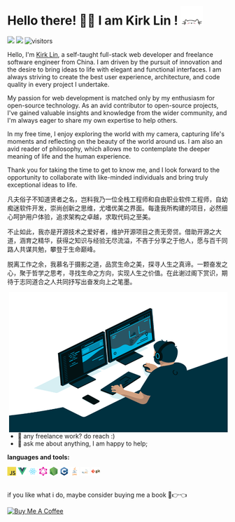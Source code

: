 

# Hello there! 👋🏻 I am Kirk Lin ! <img src="./img/cat.gif" alt="Meaow" width="50" />

[![](https://img.shields.io/badge/-instagram-165DFF?style=flat-square)](https://instagram.com/kirkirlin)
[![](https://img.shields.io/badge/-twitter-0E42D2?style=flat-square)](https://twitter.com/lkirkun)
![visitors](https://visitor-badge.glitch.me/badge?page_id=kirklin.kirklin)
<br />

Hello, I'm [Kirk Lin](https://kirklin.cn/), a self-taught full-stack web developer and freelance software engineer from China. I am driven by the pursuit of innovation and the desire to bring ideas to life with elegant and functional interfaces. I am always striving to create the best user experience, architecture, and code quality in every project I undertake.

My passion for web development is matched only by my enthusiasm for open-source technology. As an avid contributor to open-source projects, I've gained valuable insights and knowledge from the wider community, and I'm always eager to share my own expertise to help others.

In my free time, I enjoy exploring the world with my camera, capturing life's moments and reflecting on the beauty of the world around us. I am also an avid reader of philosophy, which allows me to contemplate the deeper meaning of life and the human experience.

Thank you for taking the time to get to know me, and I look forward to the opportunity to collaborate with like-minded individuals and bring truly exceptional ideas to life.

凡夫俗子不知道贤者之名，岂料我乃一位全栈工程师和自由职业软件工程师，自幼痴迷软件开发，崇尚创新之思维，尤嗜优美之界面。每逢我所构建的项目，必然细心呵护用户体验，追求架构之卓越，求取代码之至美。

不止如此，我亦是开源技术之爱好者，维护开源项目之责无旁贷。借助开源之大道，涵育之精华，获得之知识与经验无尽流溢，不吝于分享之于他人，愿与百千同路人共谋共勉，攀登于生命巅峰。

脱离工作之余，我慕名于摄影之道，品赏生命之美，探寻人生之真谛。一颗奋发之心，聚于哲学之思考，寻找生命之方向，实现人生之价值。在此谢过阁下赏识，期待于志同道合之人共同抒写出奋发向上之笔墨。

<img align="right" alt="GIF" src="https://github.com/kirklin/kirklin/blob/main/img/code.gif?raw=true" width="500" height="320" />

- 💼 any freelance work? do reach :)
- 💬 ask me about anything, I am happy to help;

**languages and tools:**  

<code><img height="20" src="https://raw.githubusercontent.com/github/explore/80688e429a7d4ef2fca1e82350fe8e3517d3494d/topics/javascript/javascript.png"></code>
<code><img height="20" src="https://raw.githubusercontent.com/github/explore/80688e429a7d4ef2fca1e82350fe8e3517d3494d/topics/vue/vue.png"></code>
<code><img height="20" src="https://raw.githubusercontent.com/github/explore/80688e429a7d4ef2fca1e82350fe8e3517d3494d/topics/react/react.png"></code>
<code><img height="20" src="https://raw.githubusercontent.com/github/explore/5c058a388828bb5fde0bcafd4bc867b5bb3f26f3/topics/graphql/graphql.png"></code>
<code><img height="20" src="https://raw.githubusercontent.com/github/explore/80688e429a7d4ef2fca1e82350fe8e3517d3494d/topics/nodejs/nodejs.png"></code>
<code><img height="20" src="https://raw.githubusercontent.com/github/explore/80688e429a7d4ef2fca1e82350fe8e3517d3494d/topics/cpp/cpp.png"></code>
<code><img height="20" src="https://raw.githubusercontent.com/github/explore/80688e429a7d4ef2fca1e82350fe8e3517d3494d/topics/java/java.png"></code>
<code><img height="20" src="https://raw.githubusercontent.com/github/explore/80688e429a7d4ef2fca1e82350fe8e3517d3494d/topics/mysql/mysql.png"></code>
<code><img height="20" src="https://raw.githubusercontent.com/github/explore/80688e429a7d4ef2fca1e82350fe8e3517d3494d/topics/git/git.png"></code>

<br/>
if you like what i do, maybe consider buying me a book 🥺👉👈

<a href="https://www.buymeacoffee.com/linkirk" target="_blank"><img src="https://cdn.buymeacoffee.com/buttons/v2/default-red.png" alt="Buy Me A Coffee" width="150" ></a>

<br/><br/>


